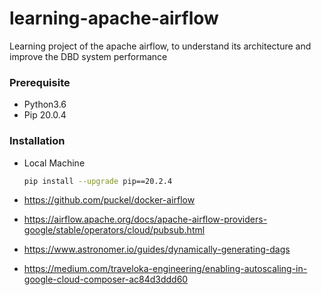 # learning-apache-airflow
Learning project of the apache airflow, to understand its architecture and improve the DBD system performance

### Prerequisite
- Python3.6
- Pip 20.0.4


### Installation
- Local Machine
    ```bash
    pip install --upgrade pip==20.2.4
    ```

- https://github.com/puckel/docker-airflow
- https://airflow.apache.org/docs/apache-airflow-providers-google/stable/operators/cloud/pubsub.html
- https://www.astronomer.io/guides/dynamically-generating-dags
- https://medium.com/traveloka-engineering/enabling-autoscaling-in-google-cloud-composer-ac84d3ddd60    
